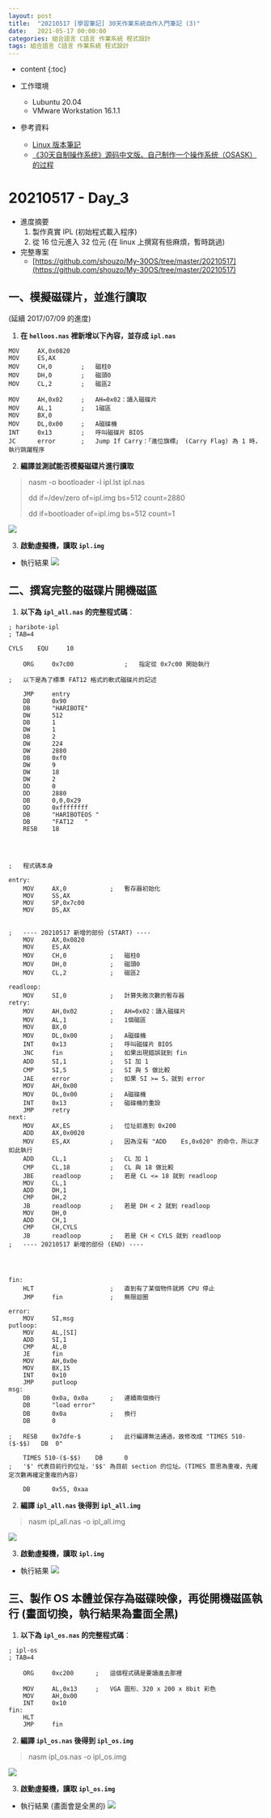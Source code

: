 ```yaml
---
layout: post
title:  "20210517 [學習筆記] 30天作業系統自作入門筆記 (3)"
date:   2021-05-17 00:00:00
categories: 組合語言 C語言 作業系統 程式設計
tags: 組合語言 C語言 作業系統 程式設計
---
```



* content
{:toc}


* 工作環境
    * Lubuntu 20.04
    * VMware Workstation 16.1.1
* 參考資料
    * [Linux 版本筆記](http://lengly.top/archives/85)
    * [《30天自制操作系统》源码中文版。自己制作一个操作系统（OSASK）的过程](https://github.com/yourtion/30dayMakeOS)


# 20210517 - Day_3
* 進度摘要
	1. 製作真實 IPL (初始程式載入程序)
	2. 從 16 位元進入 32 位元 (在 linux 上撰寫有些麻煩，暫時跳過)
* 完整專案
    * [https://github.com/shouzo/My-30OS/tree/master/20210517](https://github.com/shouzo/My-30OS/tree/master/20210517)


## 一、模擬磁碟片，並進行讀取
(延續 2017/07/09 的進度)

1. **在 `helloos.nas` 裡新增以下內容，並存成 `ipl.nas`**

```
MOV		AX,0x0820
MOV		ES,AX
MOV		CH,0        ;   磁柱0			
MOV		DH,0        ;   磁頭0
MOV		CL,2        ;   磁區2

MOV		AH,0x02     ;   AH=0x02：讀入磁碟片			
MOV		AL,1        ;   1磁區
MOV		BX,0
MOV		DL,0x00     ;   A磁碟機
INT		0x13        ;   呼叫磁碟片 BIOS
JC		error       ;   Jump If Carry：「進位旗標」 (Carry Flag) 為 1 時，執行跳躍程序
```

2. **編譯並測試能否模擬磁碟片進行讀取**
> nasm -o bootloader -l ipl.lst ipl.nas
>
> dd if=/dev/zero of=ipl.img bs=512 count=2880
>
> dd if=bootloader of=ipl.img bs=512 count=1

![](https://i.imgur.com/eiMWp6d.jpg)

3. **啟動虛擬機，讀取 `ipl.img`**
* 執行結果
![](https://i.imgur.com/zoAr8xH.jpg)


## 二、撰寫完整的磁碟片開機磁區
1. **以下為 `ipl_all.nas` 的完整程式碼**：

```
; haribote-ipl
; TAB=4

CYLS    EQU     10

	ORG		0x7c00              ;   指定從 0x7c00 開始執行	

;   以下是為了標準 FAT12 格式的軟式磁碟片的記述

	JMP		entry
	DB		0x90
	DB		"HARIBOTE"		
	DW		512				
	DB		1				
	DW		1				
	DB		2				
	DW		224				
	DW		2880			
	DB		0xf0			
	DW		9				
	DW		18				
	DW		2				
	DD		0				
	DD		2880			
	DB		0,0,0x29		
	DD		0xffffffff		
	DB		"HARIBOTEOS "	
	DB		"FAT12   "		
	RESB	18				




;   程式碼本身

entry:
	MOV		AX,0            ;   暫存器初始化
	MOV		SS,AX
	MOV		SP,0x7c00
	MOV		DS,AX


;   ---- 20210517 新增的部份 (START) ----
	MOV		AX,0x0820
	MOV		ES,AX
	MOV		CH,0            ;   磁柱0		
	MOV		DH,0			;   磁頭0
	MOV		CL,2	        ;   磁區2

readloop:
    MOV     SI,0            ;   計算失敗次數的暫存器
retry:
	MOV		AH,0x02         ;   AH=0x02：讀入磁碟片			
	MOV		AL,1			;   1個磁區
	MOV		BX,0
	MOV		DL,0x00			;   A磁碟機
	INT		0x13	        ;   呼叫磁碟片 BIOS
    JNC     fin             ;   如果出現錯誤就到 fin
    ADD     SI,1            ;   SI 加 1
    CMP     SI,5            ;   SI 與 5 做比較
    JAE     error           ;   如果 SI >= 5，就到 error
    MOV     AH,0x00
    MOV     DL,0x00         ;   A磁碟機
    INT     0x13            ;   磁碟機的重設
    JMP     retry
next:
    MOV     AX,ES           ;   位址前進到 0x200
    ADD     AX,0x0020
    MOV     ES,AX           ;   因為沒有 "ADD    Es,0x020" 的命令，所以才如此執行
    ADD     CL,1            ;   CL 加 1
    CMP     CL,18           ;   CL 與 18 做比較
    JBE     readloop        ;   若是 CL <= 18 就到 readloop
    MOV     CL,1
    ADD     DH,1
    CMP     DH,2
    JB      readloop        ;   若是 DH < 2 就到 readloop
    MOV     DH,0
    ADD     CH,1
    CMP     CH,CYLS
    JB      readloop        ;   若是 CH < CYLS 就到 readloop
;   ---- 20210517 新增的部份 (END) ----




fin:
	HLT					    ;   直到有了某個物件就將 CPU 停止	
	JMP		fin				;   無限迴圈

error:
	MOV		SI,msg
putloop:
	MOV		AL,[SI]
	ADD		SI,1			
	CMP		AL,0
	JE		fin
	MOV		AH,0x0e			
	MOV		BX,15			
	INT		0x10			
	JMP		putloop
msg:
	DB		0x0a, 0x0a		;   連續兩個換行
	DB		"load error"
	DB		0x0a			;   換行
	DB		0

;   RESB	0x7dfe-$		;   此行編譯無法通過，故修改成 "TIMES 510-($-$$)   DB  0"
        
    TIMES 510-($-$$)    DB      0
;   '$' 代表目前行的位址，'$$' 為目前 section 的位址。(TIMES 意思為重複，先確定次數再確定重複的內容)

	DB		0x55, 0xaa

```

2. **編譯 `ipl_all.nas` 後得到 `ipl_all.img`**
> nasm ipl_all.nas -o ipl_all.img

![](https://i.imgur.com/aaJVRC7.png)

3. **啟動虛擬機，讀取 `ipl.img`**
* 執行結果
![](https://i.imgur.com/dh1ghJR.jpg)


## 三、製作 OS 本體並保存為磁碟映像，再從開機磁區執行 (畫面切換，執行結果為畫面全黑)
1. **以下為 `ipl_os.nas` 的完整程式碼**：

```
; ipl-os
; TAB=4

	ORG		0xc200      ;   這個程式碼是要讀進去那裡

	MOV		AL,0x13	    ;   VGA 圖形、320 x 200 x 8bit 彩色
	MOV		AH,0x00
	INT		0x10
fin:
	HLT
	JMP		fin
```

2. **編譯 `ipl_os.nas` 後得到 `ipl_os.img`**
> nasm ipl_os.nas -o ipl_os.img

![](https://i.imgur.com/q6RK8rn.jpg)

3. **啟動虛擬機，讀取 `ipl_os.img`**
* 執行結果 (畫面會是全黑的)
![](https://i.imgur.com/KKEJV8s.jpg)



